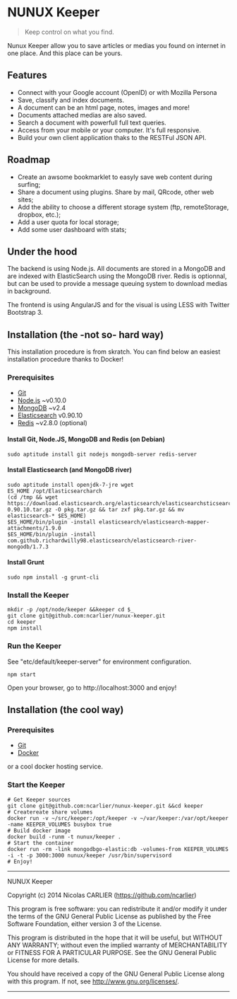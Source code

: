 # NUNUX Keeper

> Keep control on what you find.

Nunux Keeper allow you to save articles or medias you found on internet in one place. And this place can be yours.

## Features

* Connect with your Google account (OpenID) or with Mozilla Persona
* Save, classify and index documents.
* A document can be an html page, notes, images and more!
* Documents attached medias are also saved.
* Search a document with powerfull full text queries.
* Access from your mobile or your computer. It's full responsive.
* Build your own client application thaks to the RESTFul JSON API.

## Roadmap

* Create an awsome bookmarklet to easyly save web content during surfing;
* Share a document using plugins. Share by mail, QRcode, other web sites;
* Add the ability to choose a different storage system (ftp, remoteStorage, dropbox, etc.);
* Add a user quota for local storage;
* Add some user dashboard with stats;

## Under the hood

The backend is using Node.js. All documents are stored in a MongoDB and are indexed with ElasticSearch using the MongoDB river. Redis is optionnal, but can be used to provide a message queuing system to download medias in background.

The frontend is using AngularJS and for the visual is using LESS with Twitter Bootstrap 3.

## Installation (the -not so- hard way)

This installation procedure is from skratch. You can find below an easiest installation procedure thanks to Docker!

### Prerequisites

* [Git](http://git-scm.com/)
* [Node.js](http://nodejs.org/) ~v0.10.0
* [MongoDB](http://www.mongodb.org/) ~v2.4
* [Elasticsearch](http://nodejs.org/) v0.90.10
* [Redis](http://redis.io/) ~v2.8.0 (optional)

#### Install Git, Node.JS, MongoDB and Redis (on Debian)

    sudo aptitude install git nodejs mongodb-server redis-server

#### Install Elasticsearch (and MongoDB river)

    sudo aptitude install openjdk-7-jre wget
    ES_HOME /opt/Elasticsearcharch
    (cd /tmp && wget https://download.elasticsearch.org/elasticsearch/elasticsearchsticsearch/elasticsearch-0.90.10.tar.gz -O pkg.tar.gz && tar zxf pkg.tar.gz && mv elasticsearch-* $ES_HOME)
    $ES_HOME/bin/plugin -install elasticsearch/elasticsearch-mapper-attachments/1.9.0
    $ES_HOME/bin/plugin -install com.github.richardwilly98.elasticsearch/elasticsearch-river-mongodb/1.7.3

#### Install Grunt

    sudo npm install -g grunt-cli

### Install the Keeper

    mkdir -p /opt/node/keeper &&keeper cd $_
    git clone git@github.com:ncarlier/nunux-keeper.git
    cd keeper
    npm install

### Run the Keeper

See "etc/default/keeper-server" for environment configuration.

    npm start

Open your browser, go to http://localhost:3000 and enjoy!

## Installation (the cool way)

### Prerequisites

* [Git](http://git-scm.com/)
* [Docker](http://www.docker.io/)

or a cool docker hosting service.

### Start the Keeper

    # Get Keeper sources
    git clone git@github.com:ncarlier/nunux-keeper.git &&cd keeper
    # Createreate share volumes
    docker run -v ~/src/keeper:/opt/keeper -v ~/var/keeper:/var/opt/keeper -name KEEPER_VOLUMES busybox true
    # Build docker image
    docker build -runm -t nunux/keeper .
    # Start the container
    docker run -rm -link mongodbgo-elastic:db -volumes-from KEEPER_VOLUMES -i -t -p 3000:3000 nunux/keeper /usr/bin/supervisord
    # Enjoy!

----------------------------------------------------------------------

NUNUX Keeper

Copyright (c) 2014 Nicolas CARLIER (https://github.com/ncarlier)

This program is free software: you can redistribute it and/or modify
it under the terms of the GNU General Public License as published by
the Free Software Foundation, either version 3 of the License.

This program is distributed in the hope that it will be useful,
but WITHOUT ANY WARRANTY; without even the implied warranty of
MERCHANTABILITY or FITNESS FOR A PARTICULAR PURPOSE.  See the
GNU General Public License for more details.

You should have received a copy of the GNU General Public License
along with this program.  If not, see <http://www.gnu.org/licenses/>.

----------------------------------------------------------------------
